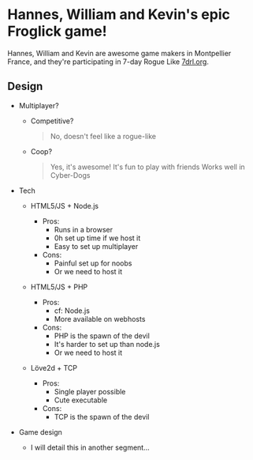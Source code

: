 Hannes, William and Kevin's epic Froglick game!
===============================================

Hannes, William and Kevin are awesome game makers in Montpellier France, and they're participating in 7-day Rogue Like [7drl.org][1].

Design
------

+ Multiplayer?
	+ Competitive?
		> No, doesn't feel like a rogue-like

	+ Coop?
		> Yes, it's awesome!
		> It's fun to play with friends
		> Works well in Cyber-Dogs

+ Tech
	+ HTML5/JS + Node.js
		+ Pros:
			+ Runs in a browser
			+ 0h set up time if we host it
			+ Easy to set up multiplayer
		+ Cons:
			+ Painful set up for noobs
			+ Or we need to host it
	+ HTML5/JS + PHP
		+ Pros:
			+ cf: Node.js
			+ More available on webhosts
		+ Cons:
			+ PHP is the spawn of the devil
			+ It's harder to set up than node.js
			+ Or we need to host it

	+ Löve2d + TCP
		+ Pros:
			+ Single player possible
			+ Cute executable
		+ Cons:
			+ TCP is the spawn of the devil

+ Game design
	+ I will detail this in another segment...


[1]: http://www.7drl.org/